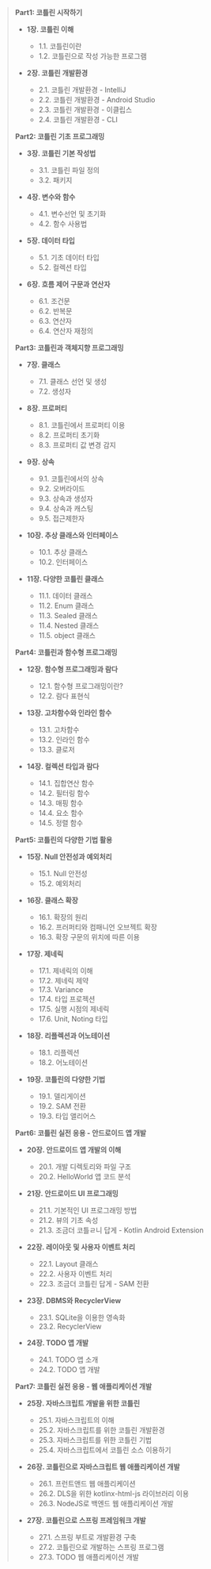 >**Part1: 코틀린 시작하기**
> 
> - **1장. 코틀린 이해**
>   * 1.1. 코틀린이란
>   * 1.2. 코틀린으로 작성 가능한 프로그램
> 
> - **2장. 코틀린 개발환경**
>   * 2.1. 코틀린 개발환경 - IntelliJ
>   * 2.2. 코틀린 개발환경 - Android Studio
>   * 2.3. 코틀린 개발환경 - 이클립스
>   * 2.4. 코틀린 개발환경 - CLI
> 
>**Part2: 코틀린 기초 프로그래밍**
> 
> - **3장. 코틀린 기본 작성법**
>   * 3.1. 코틀린 파일 정의
>   * 3.2. 패키지
> 
> - **4장. 변수와 함수**
>   * 4.1. 변수선언 및 초기화
>   * 4.2. 함수 사용법
> 
> - **5장. 데이터 타입**
>   * 5.1. 기초 데이터 타입
>   * 5.2. 컬렉션 타입
> 
> - **6장. 흐름 제어 구문과 연산자**
>   * 6.1. 조건문
>   * 6.2. 반복문
>   * 6.3. 연산자
>   * 6.4. 연산자 재정의
> 
>**Part3: 코틀린과 객체지향 프로그래밍**
> 
> - **7장. 클래스**
>   * 7.1. 클래스 선언 및 생성
>   * 7.2. 생성자
> 
> - **8장. 프로퍼티**
>   * 8.1. 코틀린에서 프로퍼티 이용
>   * 8.2. 프로퍼티 초기화
>   * 8.3. 프로퍼티 값 변경 감지
> 
> - **9장. 상속**
>   * 9.1. 코틀린에서의 상속
>   * 9.2. 오버라이드
>   * 9.3. 상속과 생성자
>   * 9.4. 상속과 캐스팅
>   * 9.5. 접근제한자
> 
> - **10장. 추상 클래스와 인터페이스**
>   * 10.1. 추상 클래스
>   * 10.2. 인터페이스
> 
> - **11장. 다양한 코틀린 클래스**
>   * 11.1. 데이터 클래스
>   * 11.2. Enum 클래스
>   * 11.3. Sealed 클래스
>   * 11.4. Nested 클래스
>   * 11.5. object 클래스
> 
>**Part4: 코틀린과 함수형 프로그래밍**
> 
> - **12장. 함수형 프로그래밍과 람다**
>   * 12.1. 함수형 프로그래밍이란?
>   * 12.2. 람다 표현식
> 
> - **13장. 고차함수와 인라인 함수**
>   * 13.1. 고차함수
>   * 13.2. 인라인 함수
>   * 13.3. 클로저
> 
> - **14장. 컬렉션 타입과 람다**
>   * 14.1. 집합연산 함수
>   * 14.2. 필터링 함수
>   * 14.3. 매핑 함수
>   * 14.4. 요소 함수
>   * 14.5. 정렬 함수
> 
>**Part5: 코틀린의 다양한 기법 활용**
> 
> - **15장. Null 안전성과 예외처리**
>   * 15.1. Null 안전성
>   * 15.2. 예외처리
> 
> - **16장. 클래스 확장**
>   * 16.1. 확장의 원리
>   * 16.2. 프러퍼티와 컴패니언 오브젝트 확장
>   * 16.3. 확장 구문의 위치에 따른 이용
> 
> - **17장. 제네릭**
>   * 17.1. 제네릭의 이해
>   * 17.2. 제네릭 제약
>   * 17.3. Variance
>   * 17.4. 타입 프로젝션
>   * 17.5. 실행 시점의 제네릭
>   * 17.6. Unit, Noting 타입
> 
> - **18장. 리플렉션과 어노테이션**
>   * 18.1. 리플렉션
>   * 18.2. 어노테이션
> 
> - **19장. 코틀린의 다양한 기법**
>   * 19.1. 델리게이션
>   * 19.2. SAM 전환
>   * 19.3. 타입 앨리어스
> 
>**Part6: 코틀린 실전 응용 - 안드로이드 앱 개발**
> 
> - **20장. 안드로이드 앱 개발의 이해**
>   * 20.1. 개발 디렉토리와 파일 구조
>   * 20.2. HelloWorld 앱 코드 분석
> 
> - **21장. 안드로이드 UI 프로그래밍**
>   * 21.1. 기본적인 UI 프로그래밍 방법
>   * 21.2. 뷰의 기초 속성
>   * 21.3. 조금더 코틀ㄹ니 답게 - Kotlin Android Extension
> 
> - **22장. 레이아웃 및 사용자 이벤트 처리**
>   * 22.1. Layout 클래스
>   * 22.2. 사용자 이벤트 처리
>   * 22.3. 조금더 코틀린 답게 - SAM 전환
> 
> - **23장. DBMS와 RecyclerView**
>   * 23.1. SQLite을 이용한 영속화
>   * 23.2. RecyclerView
> 
> - **24장. TODO 앱 개발**
>   * 24.1. TODO 앱 소개
>   * 24.2. TODO 앱 개발
> 
>**Part7: 코틀린 실전 응용 - 웹 애플리케이션 개발**
> 
> - **25장. 자바스크립트 개발을 위한 코틀린**
>   * 25.1. 자바스크립트의 이해
>   * 25.2. 자바스크립트를 위한 코틀린 개발환경
>   * 25.3. 자바스크립트를 위한 코틀린 기법
>   * 25.4. 자바스크립트에서 코틀린 소스 이용하기
> 
> - **26장. 코틀린으로 자바스크립트 웹 애플리케이션 개발**
>   * 26.1. 프런트앤드 웹 애플리케이션
>   * 26.2. DLS을 위한 kotlinx-html-js 라이브러리 이용
>   * 26.3. NodeJS로 백엔드 웹 애플리케이션 개발
> 
> - **27장. 코틀린으로 스프링 프레임워크 개발**
>   * 27.1. 스프링 부트로 개발환경 구축
>   * 27.2. 코틀린으로 개발하는 스프링 프로그램
>   * 27.3. TODO 웹 애플리케이션 개발








